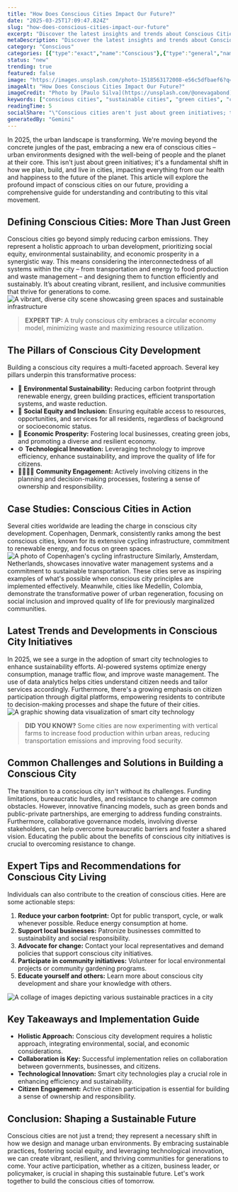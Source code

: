 ```yaml
---
title: "How Does Conscious Cities Impact Our Future?"
date: "2025-03-25T17:09:47.824Z"
slug: "how-does-conscious-cities-impact-our-future"
excerpt: "Discover the latest insights and trends about Conscious Cities. This comprehensive guide covers everything you need to know about Conscious Cities in 2025."
metaDescription: "Discover the latest insights and trends about Conscious Cities. This comprehensive guide covers everything you need to know about Conscious Cities in 2025."
category: "Conscious"
categories: [{"type":"exact","name":"Conscious"},{"type":"general","name":"Urban Planning"},{"type":"medium","name":"Sustainable Infrastructure"},{"type":"specific","name":"Smart Grids"},{"type":"niche","name":"Energy Microgrids"}]
status: "new"
trending: true
featured: false
image: "https://images.unsplash.com/photo-1518563172008-e56c5dfbaef6?q=85&w=1200&fit=max&fm=webp&auto=compress"
imageAlt: "How Does Conscious Cities Impact Our Future?"
imageCredit: "Photo by [Paulo Silva](https://unsplash.com/@onevagabond) on Unsplash"
keywords: ["conscious cities", "sustainable cities", "green cities", "conscious city initiatives", "building a conscious city", "conscious city development", "eco-friendly city planning", "best conscious cities", "conscious city living", "how to create a conscious city"]
readingTime: 5
socialShare: "\"Conscious cities aren't just about green initiatives; they're about creating equitable, resilient communities that prioritize the well-being of people and the planet.  The future of urban living depends on it.\""
generatedBy: "Gemini"
---
```




In 2025, the urban landscape is transforming.  We're moving beyond the concrete jungles of the past, embracing a new era of conscious cities – urban environments designed with the well-being of people and the planet at their core.  This isn't just about green initiatives; it's a fundamental shift in how we plan, build, and live in cities, impacting everything from our health and happiness to the future of the planet. This article will explore the profound impact of conscious cities on our future, providing a comprehensive guide for understanding and contributing to this vital movement.

##  Defining Conscious Cities: More Than Just Green

Conscious cities go beyond simply reducing carbon emissions. They represent a holistic approach to urban development, prioritizing social equity, environmental sustainability, and economic prosperity in a synergistic way.  This means considering the interconnectedness of all systems within the city – from transportation and energy to food production and waste management – and designing them to function efficiently and sustainably.  It’s about creating vibrant, resilient, and inclusive communities that thrive for generations to come.  ![A vibrant, diverse city scene showcasing green spaces and sustainable infrastructure](https://images.unsplash.com/photo-1518563172008-e56c5dfbaef6?q=85&w=1200&fit=max&fm=webp&auto=compress)

> **EXPERT TIP:**  A truly conscious city embraces a circular economy model, minimizing waste and maximizing resource utilization.

## The Pillars of Conscious City Development

Building a conscious city requires a multi-faceted approach.  Several key pillars underpin this transformative process:

* 🔑 **Environmental Sustainability:**  Reducing carbon footprint through renewable energy, green building practices, efficient transportation systems, and waste reduction.
* 🌱 **Social Equity and Inclusion:** Ensuring equitable access to resources, opportunities, and services for all residents, regardless of background or socioeconomic status.
* 🤝 **Economic Prosperity:** Fostering local businesses, creating green jobs, and promoting a diverse and resilient economy.
* ⚙️ **Technological Innovation:**  Leveraging technology to improve efficiency, enhance sustainability, and improve the quality of life for citizens.
* 👨‍👩‍👧‍👦 **Community Engagement:**  Actively involving citizens in the planning and decision-making processes, fostering a sense of ownership and responsibility.

## Case Studies: Conscious Cities in Action

Several cities worldwide are leading the charge in conscious city development.  Copenhagen, Denmark, consistently ranks among the best conscious cities, known for its extensive cycling infrastructure, commitment to renewable energy, and focus on green spaces.  ![A photo of Copenhagen's cycling infrastructure](https://images.unsplash.com/photo-1555397430-57791c75748a?q=85&w=1200&fit=max&fm=webp&auto=compress)  Similarly, Amsterdam, Netherlands, showcases innovative water management systems and a commitment to sustainable transportation.  These cities serve as inspiring examples of what's possible when conscious city principles are implemented effectively.  Meanwhile, cities like Medellín, Colombia, demonstrate the transformative power of urban regeneration, focusing on social inclusion and improved quality of life for previously marginalized communities.

##  Latest Trends and Developments in Conscious City Initiatives

In 2025, we see a surge in the adoption of smart city technologies to enhance sustainability efforts.  AI-powered systems optimize energy consumption, manage traffic flow, and improve waste management.  The use of data analytics helps cities understand citizen needs and tailor services accordingly.  Furthermore, there's a growing emphasis on citizen participation through digital platforms, empowering residents to contribute to decision-making processes and shape the future of their cities. ![A graphic showing data visualization of smart city technology](https://images.unsplash.com/photo-1550668140-cc531bcc0703?q=85&w=1200&fit=max&fm=webp&auto=compress)

> **DID YOU KNOW?**  Some cities are now experimenting with vertical farms to increase food production within urban areas, reducing transportation emissions and improving food security.

## Common Challenges and Solutions in Building a Conscious City

The transition to a conscious city isn't without its challenges.  Funding limitations, bureaucratic hurdles, and resistance to change are common obstacles.  However, innovative financing models, such as green bonds and public-private partnerships, are emerging to address funding constraints.  Furthermore, collaborative governance models, involving diverse stakeholders, can help overcome bureaucratic barriers and foster a shared vision.  Educating the public about the benefits of conscious city initiatives is crucial to overcoming resistance to change.

## Expert Tips and Recommendations for Conscious City Living

Individuals can also contribute to the creation of conscious cities.  Here are some actionable steps:

1. **Reduce your carbon footprint:** Opt for public transport, cycle, or walk whenever possible.  Reduce energy consumption at home.
2. **Support local businesses:**  Patronize businesses committed to sustainability and social responsibility.
3. **Advocate for change:**  Contact your local representatives and demand policies that support conscious city initiatives.
4. **Participate in community initiatives:**  Volunteer for local environmental projects or community gardening programs.
5. **Educate yourself and others:**  Learn more about conscious city development and share your knowledge with others.

![A collage of images depicting various sustainable practices in a city](https://images.unsplash.com/photo-1586919189601-224ea04de0e1?q=85&w=1200&fit=max&fm=webp&auto=compress)

## Key Takeaways and Implementation Guide

* **Holistic Approach:** Conscious city development requires a holistic approach, integrating environmental, social, and economic considerations.
* **Collaboration is Key:** Successful implementation relies on collaboration between governments, businesses, and citizens.
* **Technological Innovation:** Smart city technologies play a crucial role in enhancing efficiency and sustainability.
* **Citizen Engagement:** Active citizen participation is essential for building a sense of ownership and responsibility.

## Conclusion: Shaping a Sustainable Future

Conscious cities are not just a trend; they represent a necessary shift in how we design and manage urban environments.  By embracing sustainable practices, fostering social equity, and leveraging technological innovation, we can create vibrant, resilient, and thriving communities for generations to come.  Your active participation, whether as a citizen, business leader, or policymaker, is crucial in shaping this sustainable future.  Let's work together to build the conscious cities of tomorrow.

